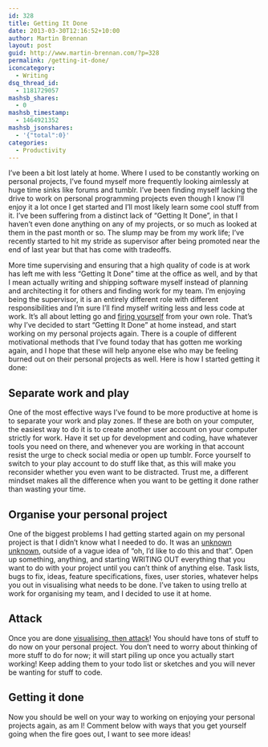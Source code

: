 ```yaml
---
id: 328
title: Getting It Done
date: 2013-03-30T12:16:52+10:00
author: Martin Brennan
layout: post
guid: http://www.martin-brennan.com/?p=328
permalink: /getting-it-done/
iconcategory:
  - Writing
dsq_thread_id:
  - 1181729057
mashsb_shares:
  - 0
mashsb_timestamp:
  - 1464921352
mashsb_jsonshares:
  - '{"total":0}'
categories:
  - Productivity
---
```

I&#8217;ve been a bit lost lately at home. Where I used to be constantly working on personal projects, I&#8217;ve found myself more frequently looking aimlessly at huge time sinks like forums and tumblr. I&#8217;ve been finding myself lacking the drive to work on personal programming projects even though I know I&#8217;ll enjoy it a lot once I get started and I&#8217;ll most likely learn some cool stuff from it. I&#8217;ve been suffering from a distinct lack of &#8220;Getting It Done&#8221;, in that I haven&#8217;t even done anything on any of my projects, or so much as looked at them in the past month or so. The slump may be from my work life; I&#8217;ve recently started to hit my stride as supervisor after being promoted near the end of last year but that has come with tradeoffs.<!--more-->

More time supervising and ensuring that a high quality of code is at work has left me with less &#8220;Getting It Done&#8221; time at the office as well, and by that I mean actually writing and shipping software myself instead of planning and architecting it for others and finding work for my team. I&#8217;m enjoying being the supervisor, it is an entirely different role with different responsibilities and I&#8217;m sure I&#8217;ll find myself writing less and less code at work. It&#8217;s all about letting go and [firing yourself](http://techcrunch.com/2012/08/28/first-fire-thyself/) from your own role. That&#8217;s why I&#8217;ve decided to start &#8220;Getting It Done&#8221; at home instead, and start working on my personal projects again. There is a couple of different motivational methods that I&#8217;ve found today that has gotten me working again, and I hope that these will help anyone else who may be feeling burned out on their personal projects as well. Here is how I started getting it done:

## Separate work and play

One of the most effective ways I&#8217;ve found to be more productive at home is to separate your work and play zones. If these are both on your computer, the easiest way to do it is to create another user account on your computer strictly for work. Have it set up for development and coding, have whatever tools you need on there, and whenever you are working in that account resist the urge to check social media or open up tumblr. Force yourself to switch to your play account to do stuff like that, as this will make you reconsider whether you even want to be distracted. Trust me, a different mindset makes all the difference when you want to be getting it done rather than wasting your time.

## Organise your personal project

One of the biggest problems I had getting started again on my personal project is that I didn&#8217;t know what I needed to do. It was an [unknown unknown](http://en.wikipedia.org/wiki/There_are_known_knowns), outside of a vague idea of &#8220;oh, I&#8217;d like to do this and that&#8221;. Open up something, anything, and starting WRITING OUT everything that you want to do with your project until you can&#8217;t think of anything else. Task lists, bugs to fix, ideas, feature specifications, fixes, user stories, whatever helps you out in visualising what needs to be done. I&#8217;ve taken to using trello at work for organising my team, and I decided to use it at home.

## Attack

Once you are done [visualising, then attack](https://www.youtube.com/watch?v=zgdEONTLqx8)! You should have tons of stuff to do now on your personal project. You don&#8217;t need to worry about thinking of more stuff to do for now; it will start piling up once you actually start working! Keep adding them to your todo list or sketches and you will never be wanting for stuff to code.

## Getting it done

Now you should be well on your way to working on enjoying your personal projects again, as am I! Comment below with ways that you get yourself going when the fire goes out, I want to see more ideas!
